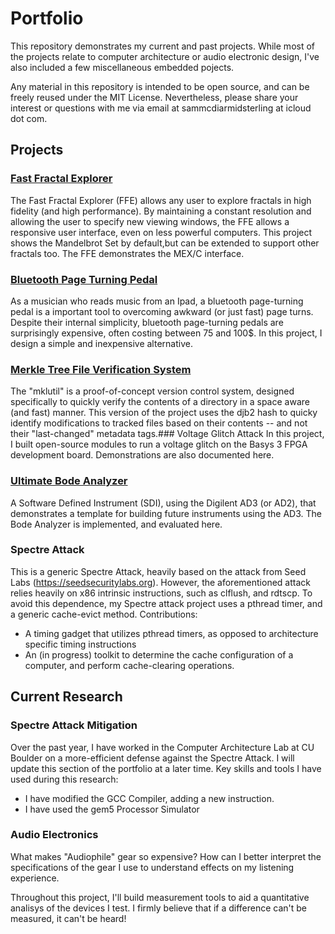 # Portfolio
This repository demonstrates my current and past projects. While most of the projects relate to computer architecture or audio electronic design, I've also included a few miscellaneous embedded pojects. 

Any material in this repository is intended to be open source, and can be freely reused under the MIT License. Nevertheless, please share your interest or questions with me via email at sammcdiarmidsterling at icloud dot com.

## Projects

### [Fast Fractal Explorer](https://github.com/SamMcD-S/FastFractalExplorer.git)
The Fast Fractal Explorer (FFE) allows any user to explore fractals in high fidelity (and high performance). By maintaining a constant resolution and allowing the user to specify new viewing windows, the FFE allows a responsive user interface, even on less powerful computers. This project shows the Mandelbrot Set by default,but can be extended to support other fractals too. The FFE demonstrates the MEX/C interface.
### [Bluetooth Page Turning Pedal](https://github.com/SamMcD-S/PageTurner.git)
As a musician who reads music from an Ipad, a bluetooth page-turning pedal is a important tool to overcoming awkward (or just fast) page turns. Despite their internal simplicity, bluetooth page-turning pedals are surprisingly expensive, often costing between 75 and 100$. In this project, I design a simple and inexpensive alternative.
### [Merkle Tree File Verification System](https://github.com/SamMcD-S/Mkltree.git)
The "mklutil" is a proof-of-concept version control system, designed specifically to quickly verify the contents of a directory in a space aware (and fast) manner. This version of the project uses the djb2 hash to quicky identify modifications to tracked files based on their contents -- and not their "last-changed" metadata tags.### Voltage Glitch Attack
In this project, I built open-source modules to run a voltage glitch on the Basys 3 FPGA development board. Demonstrations are also documented here.
### [Ultimate Bode Analyzer](https://github.com/SamMcD-S/UltimateBode.git)
A Software Defined Instrument (SDI), using the Digilent AD3 (or AD2), that demonstrates a template for building future instruments using the AD3. The Bode Analyzer is implemented, and evaluated here.
### Spectre Attack
This is a generic Spectre Attack, heavily based on the attack from Seed Labs (https://seedsecuritylabs.org). 
However, the aforementioned attack relies heavily on x86 intrinsic instructions, such as clflush, and rdtscp. To avoid this dependence, my Spectre attack project uses a pthread timer, and a generic cache-evict method.
Contributions:
* A timing gadget that utilizes pthread timers, as opposed to architecture specific timing instructions
* An (in progress) toolkit to determine the cache configuration of a computer, and perform cache-clearing operations.


## Current Research
### Spectre Attack Mitigation
Over the past year, I have worked in the Computer Architecture Lab at CU Boulder on a more-efficient defense against the Spectre Attack. I will update this section of the portfolio at a later time.
Key skills and tools I have used during this research:
  - I have modified the GCC Compiler, adding a new instruction.
  - I have used the gem5 Processor Simulator
### Audio Electronics
What makes "Audiophile" gear so expensive? How can I better interpret the specifications of the gear I use to understand effects on my listening experience. 

Throughout this project, I'll build measurement tools to aid a quantitative analisys of the devices I test. I firmly believe that if a difference can't be measured, it can't be heard!



